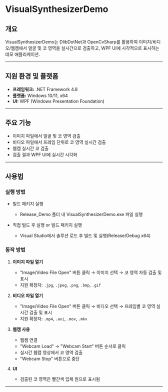 # VisualSynthesizerDemo

## 개요
VisualSynthesizerDemo는 DlibDotNet과 OpenCvSharp를 활용하여 이미지/비디오/웹캠에서 얼굴 및 코 영역을 실시간으로 검출하고, WPF UI에 시각적으로 표시하는 데모 애플리케이션.

---

## 지원 환경 및 플랫폼

- **프레임워크:** .NET Framework 4.8
- **플랫폼:** Windows 10/11, x64 
- **UI:** WPF (Windows Presentation Foundation)
---

## 주요 기능
- 이미지 파일에서 얼굴 및 코 영역 검출
- 비디오 파일에서 프레임 단위로 코 영역 실시간 검출
- 웹캠 실시간 코 검출
- 검출 결과 WPF UI에 실시간 시각화
---

## 사용법

### 실행 방법

- 빌드 패키지 실행
   - Release_Demo 폴더 내 VisualSynthesizerDemo.exe 파일 실행

- 직접 빌드 후 실행 or 빌드 패키지 실행
   - Visual Studio에서 솔루션 로드 후 빌드 및 실행(Release/Debug x64)
   

### 동작 방법

1. **이미지 파일 열기**
   - "Image/Video File Open" 버튼 클릭 → 이미지 선택 → 코 영역 자동 검출 및 표시
   - 지원 확장자: `.jpg`, `.jpeg`, `.png`, `.bmp`, `.gif`

2. **비디오 파일 열기**
   - "Image/Video File Open" 버튼 클릭 → 비디오 선택 → 프레임별 코 영역 실시간 검출 및 표시
   - 지원 확장자: `.mp4`, `.avi`, `.mov`, `.mkv`

3. **웹캠 사용**
   - 웹캠 연결
   - "Webcam Load" → "Webcam Start" 버튼 순서로 클릭  
   - 실시간 웹캠 영상에서 코 영역 검출
   - "Webcam Stop" 버튼으로 중단

5. **UI**
   - 검출된 코 영역은 빨간색 입체 원으로 표시됨

---
